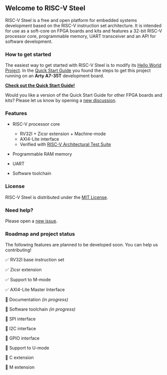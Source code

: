 ## Welcome to RISC-V Steel

RISC-V Steel is a free and open platform for embedded systems development based on the RISC-V instruction set architecture. It is intended for use as a soft-core on FPGA boards and kits and features a 32-bit RISC-V processor core, programmable memory, UART transceiver and an API for software development.

### How to get started

The easiest way to get started with RISC-V Steel is to modify its [Hello World Project](https://github.com/riscv-steel/riscv-steel/tree/main/hello-world). In the [Quick Start Guide](https://riscv-steel.github.io/riscv-steel/quick-start-guide/) you found the steps to get this project running on an **Arty A7-35T** development board.

[**Check out the Quick Start Guide!**](https://riscv-steel.github.io/riscv-steel/quick-start-guide/)

Would you like a version of the Quick Start Guide for other FPGA boards and kits? Please let us know by opening a [new discussion](https://github.com/riscv-steel/riscv-steel/discussions).

### Features 

- RISC-V processor core
  
  - RV32I + Zicsr extension + Machine-mode
  - AXI4-Lite interface
  - Verified with [RISC-V Architectural Test Suite](https://github.com/riscv-non-isa/riscv-arch-test)
    
- Programmable RAM memory  
- UART  
- Software toolchain

### License

RISC-V Steel is distributed under the [MIT License](LICENSE.md).

### Need help?

Please open a [new issue](https://github.com/riscv-steel/riscv-steel/issues).

### Roadmap and project status

The following features are planned to be developed soon. You can help us contributing!

:white_check_mark: RV32I base instruction set

:white_check_mark: Zicsr extension

:white_check_mark: Support to M-mode

:white_check_mark: AXI4-Lite Master Interface

:black_square_button: Documentation *(in progress)*

:black_square_button: Software toolchain *(in progress)*

:black_square_button: SPI interface

:black_square_button: I2C interface

:black_square_button: GPIO interface

:black_square_button: Support to U-mode

:black_square_button: C extension

:black_square_button: M extension
